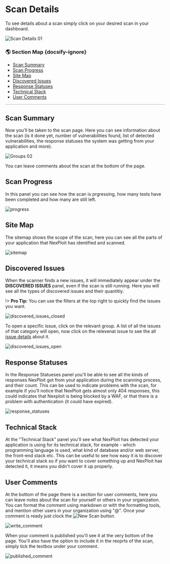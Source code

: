 # Scan Details
To see details about a scan simply click on your desired scan in your dashboard.

![Scan Details 01](media/scan-details-01.png ':size=45%')

### 🌎 Section Map {docsify-ignore}
- [Scan Summary](#scan-summary)
- [Scan Progress](#scan-progress)
- [Site Map](#site-map)
- [Discovered Issues](#discovered-issues)
- [Response Statuses](#response-statuses)
- [Technical Stack](#technical-stack)
- [User Comments](#user-comments)

<hr style="height:2px;background-color:#d1d3d4">

## Scan Summary
Now you'll be taken to the scan page. Here you can see information about the scan (is it done yet, number of vulnerabilities found, list of detected vulnerabilities, the response statuses the system was getting from your application and more).

![Groups 02](media/scan-details-02.png ':size=45%')

You can leave comments about the scan at the bottom of the page.

## Scan Progress
In this panel you can see how the scan is prgressing, how many tests have been completed and how many are still left.

![progress](media/scan-progress.png ':size=45%')

## Site Map
The sitemap shows the scope of the scan, here you can see all the parts of your application that NexPloit has identified and scanned.

![sitemap](media/sitemap.png ':size=45%')

## Discovered Issues
When the scanner finds a new issues, it will immediately appear under the **DISCOVERED ISSUES** panel, even if the scan is still running. Here you will see all the types of discovered issues and their quantitiy.

!> **Pro Tip:** You can use the filters at the top right to quickly find the issues you want.

![discovered_issues_closed](media/discovered-issues-closed.png ':size=45%')

To open a specific issue, click on the relevant group. A list of all the issues of that category will open, now click on the relevenat issue to see the all [issue details](user-guide/scans/issues/overview.md) about it.

![discovered_issues_open](media/discovered-issues-opened-category.png ':size=45%')

## Response Statuses
In the Response Statueses panel you'll be able to see all the kinds of responses NexPloit got from yout application during the scanning process, and their count. This can be used to indicate problems with the scan, for example if you'll notice that NexPloit gets almost only 404 responses, this could indicates that Nexploit is being blocked by a WAF, or that there is a problem with authentication (it could have expired).

![response_statuses](media/response_statuses.png ':size=45%')

## Technical Stack
At the "Technical Stack" panel you'll see what NexPloit has detected your application is using for its technical stack, for example - which programming language is used, what kind of database and/or web server, the front-end stack etc. This can be useful to see how easy it is to discover your technical stack so if you want to cover something up and NexPloit has detected it, it means you didn't cover it up properly.


## User Comments
At the bottom of the page there is a section for user comments, here you can leave notes about the scan for yourself or others in your organization. You can format the comment using markdown or with the formatting tools, and mention other users in your organization using "@". Once your comment is ready just clock the ![New Scan](media/comment_button.png ':size=7%') button.

![write_comment](media/write_comment.png ':size=45%')

When your comment is published you'll see it at the very bottom of the page. You'll also have the option to include it in the reoprts of the scan, simply tick the textbox under your comment.

![published_comment](media/published_comment.png ':size=45%')